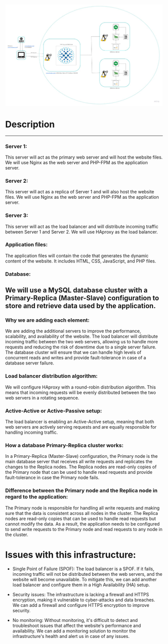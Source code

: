 ![Sreenshot](https://raw.githubusercontent.com/B3zaleel/0x09-web_infrastructure_design/main/1-distributed_web_infrastructure.jpg
)

# Description
---

### Server 1:
This server will act as the primary web server and will host the website files. We will use Nginx as the web server and PHP-FPM as the application server.

### Server 2:
This server will act as a replica of Server 1 and will also host the website files. We will use Nginx as the web server and PHP-FPM as the application server.

### Server 3:
This server will act as the load balancer and will distribute incoming traffic between Server 1 and Server 2. We will use HAproxy as the load balancer.

### Application files:
The application files will contain the code that generates the dynamic content of the website. It includes HTML, CSS, JavaScript, and PHP files.

### Database:
We will use a MySQL database cluster with a Primary-Replica (Master-Slave) configuration to store and retrieve data used by the application.
---

### Why we are adding each element:
We are adding the additional servers to improve the performance, scalability, and availability of the website. The load balancer will distribute incoming traffic between the two web servers, allowing us to handle more requests and reducing the risk of downtime due to a single server failure. The database cluster will ensure that we can handle high levels of concurrent reads and writes and provide fault-tolerance in case of a database server failure.

### Load balancer distribution algorithm:
We will configure HAproxy with a round-robin distribution algorithm. This means that incoming requests will be evenly distributed between the two web servers in a rotating sequence.

### Active-Active or Active-Passive setup:
The load balancer is enabling an Active-Active setup, meaning that both web servers are actively serving requests and are equally responsible for handling incoming traffic.

### How a database Primary-Replica cluster works:
In a Primary-Replica (Master-Slave) configuration, the Primary node is the main database server that receives all write requests and replicates the changes to the Replica nodes. The Replica nodes are read-only copies of the Primary node that can be used to handle read requests and provide fault-tolerance in case the Primary node fails.

### Difference between the Primary node and the Replica node in regard to the application:
The Primary node is responsible for handling all write requests and making sure that the data is consistent across all nodes in the cluster. The Replica nodes are read-only copies that can be used to handle read requests but cannot modify the data. As a result, the application needs to be configured to send write requests to the Primary node and read requests to any node in the cluster.

# Issues with this infrastructure:

- Single Point of Failure (SPOF): The load balancer is a SPOF. If it fails, incoming traffic will not be distributed between the web servers, and the website will become unavailable. To mitigate this, we can add another load balancer and configure them in a High Availability (HA) setup.

- Security issues: The infrastructure is lacking a firewall and HTTPS encryption, making it vulnerable to cyber-attacks and data breaches. We can add a firewall and configure HTTPS encryption to improve security.

- No monitoring: Without monitoring, it's difficult to detect and troubleshoot issues that affect the website's performance and availability. We can add a monitoring solution to monitor the infrastructure's health and alert us in case of any issues.
